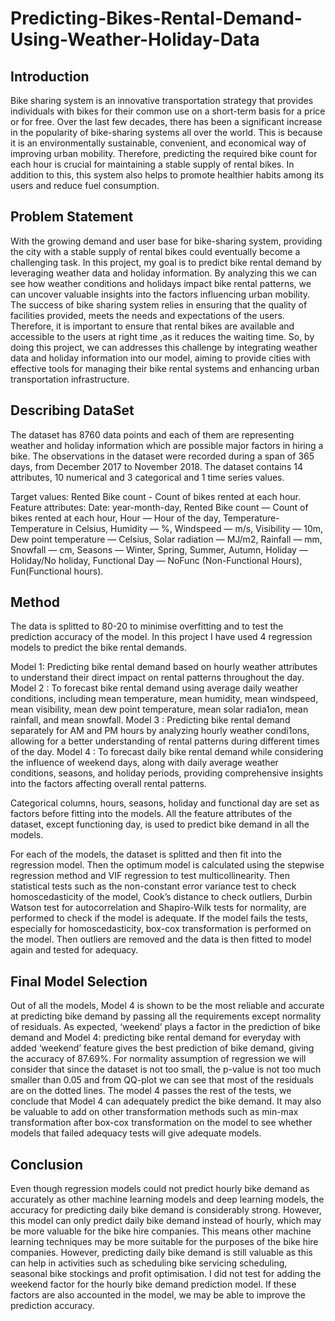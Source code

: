 # Predicting-Bikes-Rental-Demand-Using-Weather-Holiday-Data

## Introduction

Bike sharing system is an innovative transportation strategy that provides individuals with bikes for their common use on a short-term basis for a price or for free. Over the last few decades, there has been a significant increase in the popularity of bike-sharing systems all over the world. This is because it is an environmentally sustainable, convenient, and economical way of improving urban mobility. Therefore, predicting the required bike count for each hour is crucial for maintaining a stable supply of rental bikes. In addition to this, this system also helps to promote healthier habits among its users and reduce fuel consumption.

## Problem Statement

With the growing demand and user base for bike-sharing system, providing the city with a stable supply of rental bikes could eventually become a challenging task. In this project, my goal is to predict bike rental demand by leveraging weather data and holiday information. By analyzing this we can see how weather conditions and holidays impact bike rental patterns, we can uncover valuable insights into the factors influencing urban mobility. The success of bike sharing system relies in ensuring that the quality of facilities provided, meets the needs and expectations of the users. Therefore, it is important to ensure that rental bikes are available and accessible to the users at right time ,as it reduces the waiting time. So, by doing this project, we can addresses this challenge by integrating weather data and holiday information into our model, aiming to provide cities with effective tools for managing their bike rental systems and enhancing urban transportation infrastructure.

## Describing DataSet

The dataset has 8760 data points and each of them are representing weather and holiday information which are possible major factors in hiring a bike. The observations in the dataset were recorded during a span of 365 days, from December 2017 to November 2018. The dataset contains 14 attributes, 10 numerical and 3 categorical and 1 time series values.

Target values: Rented Bike count - Count of bikes rented at each hour.
Feature attributes: Date: year-month-day, Rented Bike count — Count of bikes rented at each hour, Hour — Hour of the day, Temperature-Temperature in Celsius, Humidity — %, Windspeed — m/s, Visibility — 10m, Dew point temperature — Celsius, Solar radiation — MJ/m2, Rainfall — mm, Snowfall — cm, Seasons — Winter, Spring, Summer, Autumn, Holiday — Holiday/No holiday, Functional Day — NoFunc (Non-Functional Hours), Fun(Functional hours).

## Method

The data is splitted to 80-20 to minimise overfitting and to test the prediction accuracy of the model.
In this project I have used 4 regression models to predict the bike rental demands.

Model 1: Predicting bike rental demand based on hourly weather attributes to understand their direct impact on rental patterns throughout the day.
Model 2 : To forecast bike rental demand using average daily weather conditions, including mean temperature, mean humidity, mean windspeed, mean visibility, mean dew point temperature, mean solar radia1on, mean rainfall, and mean snowfall.
Model 3 : Predicting bike rental demand separately for AM and PM hours by analyzing hourly weather condi1ons, allowing for a better understanding of rental patterns during different times of the day.
Model 4 : To forecast daily bike rental demand while considering the influence of weekend days, along with daily average weather conditions, seasons, and holiday periods, providing comprehensive insights into the factors affecting overall rental patterns.

Categorical columns, hours, seasons, holiday and functional day are set as factors before fitting into the models. All the feature attributes of the dataset, except functioning day, is used to predict bike demand in all the models.

For each of the models, the dataset is splitted and then fit into the regression model. Then the optimum model is calculated using the stepwise regression method and VIF regression to test multicollinearity. Then statistical tests such as the non-constant error variance test to check homoscedasticity of the model, Cook’s distance to check outliers, Durbin Watson test for autocorrelation and Shapiro-Wilk tests for normality, are performed to check if the model is adequate. If the model fails the tests, especially for homoscedasticity, box-cox transformation is performed on the model. Then outliers are removed and the data is then fitted to model again and tested for adequacy.

## Final Model Selection
Out of all the models, Model 4 is shown to be the most reliable and accurate at predicting bike demand by passing all the requirements except normality of residuals. As expected, ‘weekend’ plays a factor in the prediction of bike demand and Model 4: predicting bike rental demand for everyday with added ‘weekend’ feature gives the best prediction of bike demand, giving the accuracy of 87.69%. For normality assumption of regression we will consider that since the dataset is not too small, the p-value is not too much smaller than 0.05 and from QQ-plot we can see that most of the residuals are on the dotted lines. The model 4 passes the rest of the tests, we conclude that Model 4 can adequately predict the bike demand. It may also be valuable to add on other transformation methods such as min-max transformation after box-cox transformation on the model to see whether models that failed adequacy tests will give adequate models.

## Conclusion
Even though regression models could not predict hourly bike demand as accurately as other machine learning models and deep learning models, the accuracy for predicting daily bike demand is considerably strong. However, this model can only predict daily bike demand instead of hourly, which may be more valuable for the bike hire companies. This means other machine learning techniques may be more suitable for the purposes of the bike hire companies. However, predicting daily bike demand is still valuable as this can help in activities such as scheduling bike servicing scheduling, seasonal bike stockings and profit optimisation. I did not test for adding the weekend factor for the hourly bike demand prediction model. If these factors are also accounted in the model, we may be able to improve the prediction accuracy.
